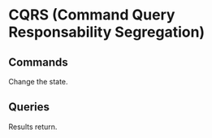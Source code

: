 # CQRS (Command Query Responsability Segregation)

## Commands

Change the state.

## Queries

Results return.
